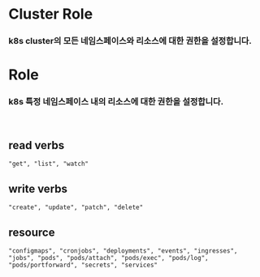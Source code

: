 # Cluster Role
### k8s cluster의 모든 네임스페이스와 리소스에 대한 권한을 설정합니다.

# Role
### k8s 특정 네임스페이스 내의 리소스에 대한 권한을 설정합니다.

<br>

## read verbs
```
"get", "list", "watch"
```
## write verbs
```
"create", "update", "patch", "delete"
```

## resource
```
"configmaps", "cronjobs", "deployments", "events", "ingresses", "jobs", "pods", "pods/attach", "pods/exec", "pods/log", "pods/portforward", "secrets", "services"
```

